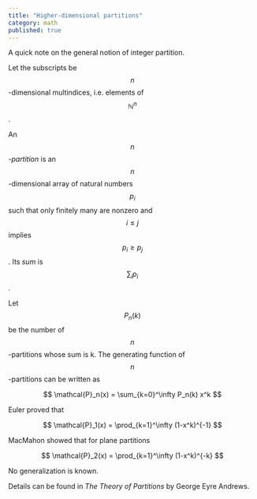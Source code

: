 ```yaml
---
title: "Higher-dimensional partitions"
category: math
published: true
---
```


A quick note on the general notion of integer partition.

Let the subscripts be $$n$$-dimensional multindices, i.e. elements of $$\mathbb{N}^n$$.

An *$$n$$-partition* is an $$n$$-dimensional array of natural numbers $$p_i$$ such that only finitely many are nonzero and $$i \leq j$$ implies $$p_i \geq p_j$$. Its *sum* is $$\sum_i p_i$$.

Let $$P_n(k)$$ be the number of $$n$$-partitions whose sum is k. The generating function of $$n$$-partitions can be written as

$$
\mathcal{P}_n(x) = \sum_{k=0}^\infty P_n(k) x^k
$$

Euler proved that

$$
\mathcal{P}_1(x) = \prod_{k=1}^\infty (1-x^k)^{-1}
$$

MacMahon showed that for plane partitions

$$
\mathcal{P}_2(x) = \prod_{k=1}^\infty (1-x^k)^{-k}
$$

No generalization is known.

Details can be found in *The Theory of Partitions* by George Eyre Andrews.
